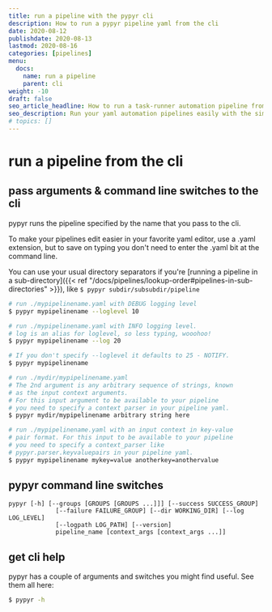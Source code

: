 ```yaml
---
title: run a pipeline with the pypyr cli
description: How to run a pypyr pipeline yaml from the cli
date: 2020-08-12
publishdate: 2020-08-13
lastmod: 2020-08-16
categories: [pipelines]
menu:
  docs:
    name: run a pipeline
    parent: cli
weight: -10
draft: false
seo_article_headline: How to run a task-runner automation pipeline from the cli.
seo_description: Run your yaml automation pipelines easily with the simple pypyr cli.
# topics: []
---
```

# run a pipeline from the cli
## pass arguments & command line switches to the cli
pypyr runs the pipeline specified by the name that you pass to the cli.

To make your pipelines edit easier in your favorite yaml editor, use a
.yaml extension, but to save on typing you don't need to enter the
.yaml bit at the command line.

You can use your usual directory separators if you're [running a pipeline in a
sub-directory]({{< ref "/docs/pipelines/lookup-order#pipelines-in-sub-directories" >}}), 
like `$ pypyr subdir/subsubdir/pipeline`

```bash
# run ./mypipelinename.yaml with DEBUG logging level
$ pypyr mypipelinename --loglevel 10

# run ./mypipelinename.yaml with INFO logging level.
# log is an alias for loglevel, so less typing, wooohoo!
$ pypyr mypipelinename --log 20

# If you don't specify --loglevel it defaults to 25 - NOTIFY.
$ pypyr mypipelinename

# run ./mydir/mypipelinename.yaml
# The 2nd argument is any arbitrary sequence of strings, known
# as the input context arguments.
# For this input argument to be available to your pipeline
# you need to specify a context parser in your pipeline yaml.
$ pypyr mydir/mypipelinename arbitrary string here

# run ./mypipelinename.yaml with an input context in key-value
# pair format. For this input to be available to your pipeline
# you need to specify a context_parser like
# pypyr.parser.keyvaluepairs in your pipeline yaml.
$ pypyr mypipelinename mykey=value anotherkey=anothervalue
```

## pypyr command line switches
```fish
pypyr [-h] [--groups [GROUPS [GROUPS ...]]] [--success SUCCESS_GROUP]
             [--failure FAILURE_GROUP] [--dir WORKING_DIR] [--log LOG_LEVEL]
             [--logpath LOG_PATH] [--version]
             pipeline_name [context_args [context_args ...]]
```

## get cli help
pypyr has a couple of arguments and switches you might find useful. See
them all here:

```bash
$ pypyr -h
```
